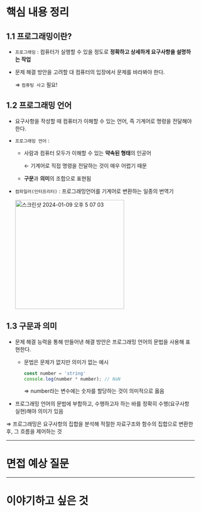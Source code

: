 # 핵심 내용 정리

## 1.1 프로그래밍이란?

- `프로그래밍` : 컴퓨터가 실행할 수 있을 정도로 **정확하고 상세하게 요구사항을 설명하는 작업**
- 문제 해결 방안을 고려할 대 컴퓨터의 입장에서 문제를 바라봐야 한다.
    
    ⇒ `컴퓨팅 사고` 필요!
    

## 1.2 프로그래밍 언어

- 요구사항을 작성할 때 컴퓨터가 이해할 수 있는 언어, 즉 기계어로 명령을 전달해야 한다.
- `프로그래밍 언어` :
    - 사람과 컴퓨터 모두가 이해할 수 있는 **약속된 형태**의 인공어
        
        ← 기계어로 직접 명령을 전달하는 것이 매우 어렵기 때문
        
    - **구문**과 **의미**의 조합으로 표현됨
- `컴파일러(인터프리터)` : 프로그래밍언어를 기계어로 변환하는 일종의 번역기
    
    <img width="291" alt="스크린샷 2024-01-09 오후 5 07 03" src="https://github.com/KingJiwon/js_deep_dive/assets/102431281/f3e81f72-eb6f-4583-a564-e7548b5801a6">

    

## 1.3 구문과 의미

- 문제 해결 능력을 통해 만들어낸 해결 방안은 프로그래밍 언어의 문법을 사용해 표현한다.
    - 문법은 문제가 없지만 의미가 없는 예시
        
        ```jsx
        const number = 'string'
        console.log(number * number); // NaN
        ```
        
        ⇒ number라는 변수에는 숫자를 할당하는 것이 의미적으로 옳음
        
- 프로그래밍 언어의 문법에 부합하고, 수행하고자 하는 바를 정확히 수행(요구사항 실현)해야 의미가 있음

⇒ 프로그래밍은 요구사항의 집합을 분석해 적절한 자료구조와 함수의 집합으로 변환한 후, 그 흐름을 제어하는 것

---

# 면접 예상 질문

---

# 이야기하고 싶은 것